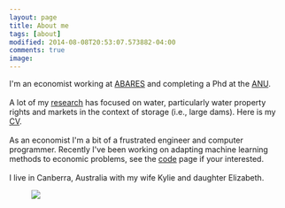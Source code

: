```yaml
---
layout: page
title: About me
tags: [about]
modified: 2014-08-08T20:53:07.573882-04:00
comments: true
image:
---
```


I'm an economist working at [ABARES](http://www.daff.gov.au/abares) and completing a Phd at the [ANU](https://crawford.anu.edu.au/people/phd/neal-hughes).<br> <br> A lot of my [research](../research) has focused on water, particularly water property rights and markets in the context of storage (i.e., large dams). Here is my [CV](../images/cv_7.pdf).  <br> <br> As an economist I'm a bit of a frustrated engineer and computer programmer.  Recently I've been working on adapting machine learning methods to economic problems, see the [code](../code) page if your interested. <br><br>  I live in Canberra, Australia with my wife Kylie and daughter Elizabeth.

<figure>
	<img src="http://nealbob.github.io/images/dadee.jpg">
</figure>
